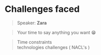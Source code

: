<!-- sectionTitle: Challenges -->

# Challenges faced

> Speaker: **Zara**

> Your time to say anything you want 😁

> Time constraints <br />
> technologies challenges ( NACL's )